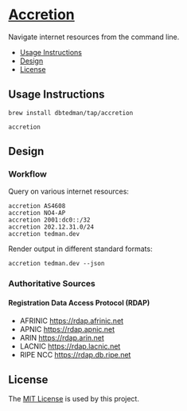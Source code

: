 # [Accretion](https://github.com/dbtedman/accretion)

Navigate internet resources from the command line.

- [Usage Instructions](#usage-instructions)
- [Design](#design)
- [License](#license)

## Usage Instructions

```shell
brew install dbtedman/tap/accretion

accretion
```

## Design

### Workflow

Query on various internet resources:

```shell
accretion AS4608
accretion NO4-AP
accretion 2001:dc0::/32
accretion 202.12.31.0/24
accretion tedman.dev
```

Render output in different standard formats:

```shell
accretion tedman.dev --json
```

### Authoritative Sources

#### Registration Data Access Protocol (RDAP)

- AFRINIC https://rdap.afrinic.net
- APNIC https://rdap.apnic.net
- ARIN https://rdap.arin.net
- LACNIC https://rdap.lacnic.net
- RIPE NCC https://rdap.db.ripe.net

## License

The [MIT License](./LICENSE.md) is used by this project.
